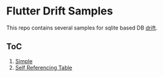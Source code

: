 # Flutter Drift Samples
This repo contains several samples for sqlite based DB [drift](https://pub.dev/packages/drift).

## ToC
1. [Simple](/01_simple/)
2. [Self Referencing Table](/02_simple/)
